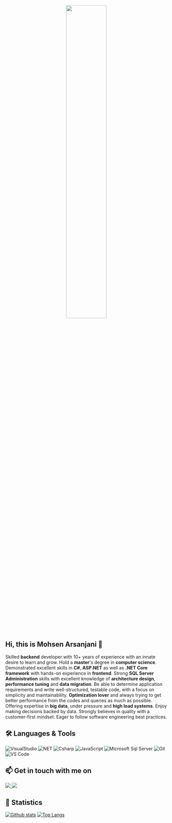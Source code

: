 <div align="center">
  <img width=50% src="https://user-images.githubusercontent.com/8726637/150733379-a231cc03-4d39-49ec-8c43-d8d59685b0bc.gif" />
</div>

## Hi, this is Mohsen Arsanjani 👋
Skilled **backend** developer with 10+ years of experience with an innate desire to learn and grow. Hold a **master**'s degree in
**computer science**. Demonstrated excellent skills in **C#**, **ASP.NET** as well as **.NET Core framework** with hands-on
experience in **frontend**. Strong **SQL Server Administration** skills with excellent knowledge of **architecture design**,
**performance tuning** and **data migration**. Be able to determine application requirements and write well-structured, testable
code, with a focus on simplicity and maintainability. **Optimization lover** and always trying to get better performance from
the codes and queries as much as possible. Offering expertise in **big data**, under pressure and **high load systems**. Enjoy
making decisions backed by data. Strongly believes in quality with a customer-first mindset. Eager to follow software
engineering best practices.
## 🛠️ Languages & Tools
![VisualStudio](https://img.shields.io/badge/-Visual%20Studio-blueviolet?style=flat-square&logo=visualstudio)
![NET](https://img.shields.io/badge/-.NET-blueviolet?style=flat-square&logo=dotnet)
![Csharp](https://img.shields.io/badge/-Csharp-blueviolet?style=flat-square&logo=csharp&logoColor=ffffff)
![JavaScript](https://img.shields.io/badge/-JavaScript-%23F7DF1C?style=flat-square&logo=javascript&logoColor=000000&labelColor=%23F7DF1C&color=%23FFCE5A)
![Microsoft Sql Server](https://img.shields.io/badge/-Sql%20Server-CC2927?style=flat-square&logo=microsoft-sql-server&logoColor=ffffff)
![Git](https://img.shields.io/badge/-Git-%23F05032?style=flat-square&logo=git&logoColor=%23ffffff)
![VS Code](http://img.shields.io/badge/-VS%20Code-007ACC?style=flat-square&logo=visual-studio-code&logoColor=ffffff)
## 📫 Get in touch with me on
<a href="mailto:arsanjani@gmail.com" target="_blank">
  <img src="https://img.shields.io/badge/-Gmail-important?style=flat-square&logo=gmail" />
</a>
<a href="https://www.linkedin.com/in/arsanjani/" target="_blank">
  <img src="https://img.shields.io/badge/-Linkedin-blue?style=flat-square&logo=Linkedin" />
</a>

<!--
**arsanjani/arsanjani** is a ✨ _special_ ✨ repository because its `README.md` (this file) appears on your GitHub profile.

Here are some ideas to get you started:

- 🔭 I’m currently working on ...
- 🌱 I’m currently learning ...
- 👯 I’m looking to collaborate on ...
- 🤔 I’m looking for help with ...
- 💬 Ask me about ...
- 📫 How to reach me: ...
- 😄 Pronouns: ...
- ⚡ Fun fact: ...
-->
## 👯 Statistics
[![Github stats](https://github-readme-stats.vercel.app/api?username=arsanjani&show_icons=true&theme=tokyonight&layout=compact)](https://github.com/arsanjani)
[![Top Langs](https://github-readme-stats.vercel.app/api/top-langs/?username=arsanjani&layout=compact&theme=tokyonight)](https://github.com/arsanjani)
